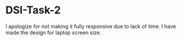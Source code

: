 # DSI-Task-2
I apologize for not making it fully responsive due to lack of time. I have made the design for laptop screen size.
